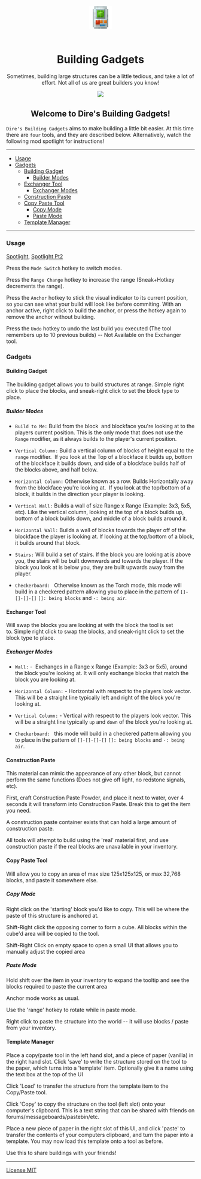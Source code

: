 
<p align="center" style="padding: 3em;"><img width="60" src="https://github.com/Direwolf20-MC/BuildingGadgets/blob/master/src/main/resources/assets/buildinggadgets/textures/logo/logo.png?raw=true" /></p>
<h1 align="center" style="margin-top: 20px; border-bottom: 0;">Building Gadgets</h1>
<p align="center">Sometimes, building large structures can be a little tedious, and take a lot of effort. Not all of us are great builders you know!
</p>
<p align="center">
    <a href="https://minecraft.curseforge.com/projects/building-gadgets"><img src="http://cf.way2muchnoise.eu/full_298187_downloads.svg" /></a>
</p>    

<p></p>
<p></p>
<p></p>

<h2 align="center">Welcome to Dire's Building Gadgets!</h2>

`Dire's Building Gadgets` aims to make building a little bit easier. At this time there are `four` tools, and they are described below. Alternatively, watch the following mod spotlight for instructions!

---

- [Usage](#usage)
- [Gadgets](#gadgets)
  * [Building Gadget](#building-gadget)
    + [Builder Modes](#builder-modes)
  * [Exchanger Tool](#exchanger-tool)
    + [Exchanger Modes](#exchanger-modes)
  * [Construction Paste](#construction-paste)
  * [Copy Paste Tool](#copy-paste-tool)
    + [Copy Mode](#copy-mode)
    + [Paste Mode](#paste-mode)
  * [Template Manager](#template-manager)

---

### Usage
[Spotlight](https://youtu.be/D4Ib4h7aTSk), [Spotlight Pt2](https://youtu.be/JS1Xx_kwQQ0)

Press the `Mode Switch` hotkey to switch modes.

Press the `Range Change` hotkey to increase the range (Sneak+Hotkey decrements the range). 

Press the `Anchor` hotkey to stick the visual indicator to its current position, so you can see what your build will look like before commiting. With an anchor active, right click to build the anchor, or press the hotkey again to remove the anchor without building.

Press the `Undo` hotkey to undo the last build you executed (The tool remembers up to 10 previous builds) -- Not Available on the Exchanger tool. 

### Gadgets

#### Building Gadget

The building gadget allows you to build structures at range. Simple right click to place the blocks, and sneak-right click to set the block type to place. 

##### Builder Modes

 - `Build to Me:` Build from the block  and blockface you're looking at to the players current position. This is the only mode that does not use the `Range` modifier, as it always builds to the player's current position. 

 - `Vertical Column:` Build a vertical column of blocks of height equal to the `range` modifier.  If you look at the Top of a blockface it builds up, bottom of the blockface it builds down, and side of a blockface builds half of the blocks above, and half below. 

- `Horizontal Column:` Otherwise known as a row. Builds Horizontally away from the blockface you're looking at.  If you look at the top/bottom of a block, it builds in the direction your player is looking. 

- `Vertical Wall:` Builds a wall of size Range x Range (Example: 3x3, 5x5, etc). Like the vertical column, looking at the top of a block builds up, bottom of a block builds down, and middle of a block builds around it. 

- `Horizontal Wall:` Builds a wall of blocks towards the player off of the blockface the player is looking at. If looking at the top/bottom of a block, it builds around that block. 

- `Stairs:` Will build a set of stairs. If the block you are looking at is above you, the stairs will be built downwards and towards the player. If the block you look at is below you, they are built upwards away from the player. 
- `Checkerboard: ` Otherwise known as the Torch mode, this mode will build in a checkered pattern allowing you to place in the pattern of `[]-[]-[]-[]` `[]: being blocks` and `-: being air`.

#### Exchanger Tool

Will swap the blocks you are looking at with the block the tool is set to. Simple right click to swap the blocks, and sneak-right click to set the block type to place. 

##### Exchanger Modes

- `Wall:` -  Exchanges in a Range x Range (Example: 3x3 or 5x5), around the block you're looking at. It will only exchange blocks that match the block you are looking at. 

- `Horizontal Column:` - Horizontal with respect to the players look vector. This will be a straight line typically left and right of the block you're looking at. 

- `Vertical Column:` - Vertical with respect to the players look vector. This will be a straight line typically `up` and `down` of the block you're looking at.
- `Checkerboard: ` this mode will build in a checkered pattern allowing you to place in the pattern of `[]-[]-[]-[]` `[]: being blocks` and `-: being air`.

#### Construction Paste

This material can mimic the appearance of any other block, but cannot perform the same functions (Does not give off light, no redstone signals, etc).

First, craft Construction Paste Powder, and place it next to water, over 4 seconds it will transform into Construction Paste. Break this to get the item you need.

A construction paste container exists that can hold a large amount of construction paste.

All tools will attempt to build using the 'real' material first, and use construction paste if the real blocks are unavailable in your inventory.

#### Copy Paste Tool
Will allow you to copy an area of max size 125x125x125, or max 32,768 blocks, and paste it somewhere else.

##### Copy Mode
Right click on the 'starting' block you'd like to copy. This will be where the paste of this structure is anchored at.

Shift-Right click the opposing corner to form a cube. All blocks within the cube'd area will be copied to the tool.

Shift-Right Click on empty space to open a small UI that allows you to manually adjust the copied area

##### Paste Mode

Hold shift over the item in your inventory to expand the tooltip and see the blocks required to paste the current area

Anchor mode works as usual.

Use the 'range' hotkey to rotate while in paste mode.

Right click to paste the structure into the world -- it will use blocks / paste from your inventory.

#### Template Manager

Place a copy/paste tool in the left hand slot, and a piece of paper (vanilla) in the right hand slot. Click 'save' to write the structure stored on the tool to the paper, which turns into a 'template' item.
Optionally give it a name using the text box at the top of the UI

Click 'Load' to transfer the structure from the template item to the Copy/Paste tool.

Click 'Copy' to copy the structure on the tool (left slot) onto your computer's clipboard. This is a text string that can be shared with friends on forums/messageboards/pastebin/etc.

Place a new piece of paper in the right slot of this UI, and click 'paste' to transfer the contents of your computers clipboard, and turn the paper into a template. You may now load this template onto a tool as before.

Use this to share buildings with your friends!

---

[License MIT](License.md)
